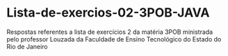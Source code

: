 # Lista-de-exercios-02-3POB-JAVA
Respostas referentes a lista de exercícios 2 da matéria 3POB ministrada pelo professor Louzada da Faculdade de Ensino Tecnológico do Estado do Rio de Janeiro
